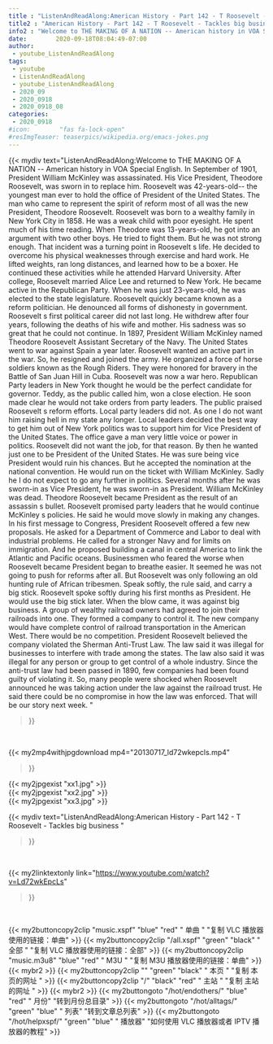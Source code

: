 ```yaml
---
title : "ListenAndReadAlong:American History - Part 142 - T Roosevelt - Tackles big business "
title2 : "American History - Part 142 - T Roosevelt - Tackles big business "
info2 : "Welcome to THE MAKING OF A NATION -- American history in VOA Special English. In September of 1901, President William McKinley was assassinated. His Vice President, Theodore Roosevelt, was sworn in to replace him. Roosevelt was 42-years-old-- the youngest man ever to hold the office of President of the United States. The man who came to represent the spirit of reform most of all was the new President, Theodore Roosevelt. Roosevelt was born to a wealthy family in New York City in 1858. He was a weak child with poor eyesight. He spent much of his time reading. When Theodore was 13-years-old, he got into an argument with two other boys. He tried to fight them. But he was not strong enough. That incident was a turning point in Roosevelt s life. He decided to overcome his physical weaknesses through exercise and hard work. He lifted weights, ran long distances, and learned how to be a boxer. He continued these activities while he attended Harvard University. After college, Roosevelt married Alice Lee and returned to New York. He became active in the Republican Party. When he was just 23-years-old, he was elected to the state legislature. Roosevelt quickly became known as a reform politician. He denounced all forms of dishonesty in government. Roosevelt s first political career did not last long. He withdrew after four years, following the deaths of his wife and mother. His sadness was so great that he could not continue. In 1897, President William McKinley named Theodore Roosevelt Assistant Secretary of the Navy. The United States went to war against Spain a year later. Roosevelt wanted an active part in the war. So, he resigned and joined the army. He organized a force of horse soldiers known as the  Rough Riders.  They were honored for bravery in the Battle of San Juan Hill in Cuba. Roosevelt was now a war hero. Republican Party leaders in New York thought he would be the perfect candidate for governor. Teddy, as the public called him, won a close election. He soon made clear he would not take orders from party leaders. The public praised Roosevelt s reform efforts. Local party leaders did not. As one    I do not want him raising hell in my state any longer.  Local leaders decided the best way to get him out of New York politics was to support him for Vice President of the United States. The office gave a man very little voice or power in politics. Roosevelt did not want the job, for that reason. By then he wanted just one   to be President of the United States. He was sure being vice President would ruin his chances. But he accepted the nomination at the national convention. He would run on the ticket with William McKinley. Sadly he    I do not expect to go any further in politics.  Several months after he was sworn-in as Vice President, he was sworn-in as President. William McKinley was dead. Theodore Roosevelt became President as the result of an assassin s bullet. Roosevelt promised party leaders that he would continue McKinley s policies. He said he would move slowly in making any changes. In his first message to Congress, President Roosevelt offered a few new proposals. He asked for a Department of Commerce and Labor to deal with industrial problems. He called for a stronger Navy and for limits on immigration. And he proposed building a canal in central America to link the Atlantic and Pacific oceans. Businessmen who feared the worse when Roosevelt became President began to breathe easier. It seemed he was not going to push for reforms after all. But Roosevelt was only following an old hunting rule of African tribesmen.  Speak softly,  the rule said,  and carry a big stick.  Roosevelt spoke softly during his first months as President. He would use the big stick later. When the blow came, it was against big business. A group of wealthy railroad owners had agreed to join their railroads into one. They formed a company to control it. The new company would have complete control of railroad transportation in the American West. There would be no competition. President Roosevelt believed the company violated the Sherman Anti-Trust Law. The law said it was illegal for businesses to interfere with trade among the states. The law also said it was illegal for any person or group to get control of a whole industry. Since the anti-trust law had been passed in 1890, few companies had been found guilty of violating it. So, many people were shocked when Roosevelt announced he was taking action under the law against the railroad trust. He said there could be no compromise in how the law was enforced. That will be our story next week. "
date:        2020-09-18T08:04:49-07:00
author:
 - youtube_ListenAndReadAlong
tags:
 - youtube
 - ListenAndReadAlong
 - youtube_ListenAndReadAlong
 - 2020_09
 - 2020_0918
 - 2020_0918_08
categories:
 - 2020_0918
#icon:        "fas fa-lock-open"
#resImgTeaser: teaserpics/wikipedia.org/emacs-jokes.png
---
```


{{< mydiv text="ListenAndReadAlong:Welcome to THE MAKING OF A NATION -- American history in VOA Special English. In September of 1901, President William McKinley was assassinated. His Vice President, Theodore Roosevelt, was sworn in to replace him. Roosevelt was 42-years-old-- the youngest man ever to hold the office of President of the United States. The man who came to represent the spirit of reform most of all was the new President, Theodore Roosevelt. Roosevelt was born to a wealthy family in New York City in 1858. He was a weak child with poor eyesight. He spent much of his time reading. When Theodore was 13-years-old, he got into an argument with two other boys. He tried to fight them. But he was not strong enough. That incident was a turning point in Roosevelt s life. He decided to overcome his physical weaknesses through exercise and hard work. He lifted weights, ran long distances, and learned how to be a boxer. He continued these activities while he attended Harvard University. After college, Roosevelt married Alice Lee and returned to New York. He became active in the Republican Party. When he was just 23-years-old, he was elected to the state legislature. Roosevelt quickly became known as a reform politician. He denounced all forms of dishonesty in government. Roosevelt s first political career did not last long. He withdrew after four years, following the deaths of his wife and mother. His sadness was so great that he could not continue. In 1897, President William McKinley named Theodore Roosevelt Assistant Secretary of the Navy. The United States went to war against Spain a year later. Roosevelt wanted an active part in the war. So, he resigned and joined the army. He organized a force of horse soldiers known as the  Rough Riders.  They were honored for bravery in the Battle of San Juan Hill in Cuba. Roosevelt was now a war hero. Republican Party leaders in New York thought he would be the perfect candidate for governor. Teddy, as the public called him, won a close election. He soon made clear he would not take orders from party leaders. The public praised Roosevelt s reform efforts. Local party leaders did not. As one    I do not want him raising hell in my state any longer.  Local leaders decided the best way to get him out of New York politics was to support him for Vice President of the United States. The office gave a man very little voice or power in politics. Roosevelt did not want the job, for that reason. By then he wanted just one   to be President of the United States. He was sure being vice President would ruin his chances. But he accepted the nomination at the national convention. He would run on the ticket with William McKinley. Sadly he    I do not expect to go any further in politics.  Several months after he was sworn-in as Vice President, he was sworn-in as President. William McKinley was dead. Theodore Roosevelt became President as the result of an assassin s bullet. Roosevelt promised party leaders that he would continue McKinley s policies. He said he would move slowly in making any changes. In his first message to Congress, President Roosevelt offered a few new proposals. He asked for a Department of Commerce and Labor to deal with industrial problems. He called for a stronger Navy and for limits on immigration. And he proposed building a canal in central America to link the Atlantic and Pacific oceans. Businessmen who feared the worse when Roosevelt became President began to breathe easier. It seemed he was not going to push for reforms after all. But Roosevelt was only following an old hunting rule of African tribesmen.  Speak softly,  the rule said,  and carry a big stick.  Roosevelt spoke softly during his first months as President. He would use the big stick later. When the blow came, it was against big business. A group of wealthy railroad owners had agreed to join their railroads into one. They formed a company to control it. The new company would have complete control of railroad transportation in the American West. There would be no competition. President Roosevelt believed the company violated the Sherman Anti-Trust Law. The law said it was illegal for businesses to interfere with trade among the states. The law also said it was illegal for any person or group to get control of a whole industry. Since the anti-trust law had been passed in 1890, few companies had been found guilty of violating it. So, many people were shocked when Roosevelt announced he was taking action under the law against the railroad trust. He said there could be no compromise in how the law was enforced. That will be our story next week. "
>}}
<br>


{{< my2mp4withjpgdownload mp4="20130717_ld72wkepcls.mp4"
>}}

{{< my2jpgexist "xx1.jpg" >}}<br>
{{< my2jpgexist "xx2.jpg" >}}<br>
{{< my2jpgexist "xx3.jpg" >}}<br>



{{< mydiv text="ListenAndReadAlong:American History - Part 142 - T Roosevelt - Tackles big business "
>}}
<br>

{{< my2linktextonly link="https://www.youtube.com/watch?v=Ld72wkEpcLs"
>}}


<br>

{{< my2buttoncopy2clip "music.xspf"        "blue"   "red"    " 单曲 "  "复制 VLC 播放器使用的链接：单曲" >}} {{< my2buttoncopy2clip "/all.xspf"         "green"  "black"  " 全部 "  "复制 VLC 播放器使用的链接：全部" >}} {{< my2buttoncopy2clip "music.m3u8"        "blue"   "red"    " M3U  "    "复制 M3U 播放器使用的链接：单曲" >}} {{< mybr2 >}} {{< my2buttoncopy2clip ""                  "green"  "black"  " 本页 "    "复制 本页的网址 " >}} {{< my2buttoncopy2clip "/"                 "black"  "red"    " 主站 "    "复制 主站的网址 " >}} {{< mybr2 >}} {{< my2buttongoto      "/hot/endothers/"   "blue"   "red"    " 月份"   "转到月份总目录" >}} {{< my2buttongoto      "/hot/alltags/"     "green"  "blue"   " 列表"   "转到文章总列表" >}} {{< my2buttongoto      "/hot/helpxspf/"    "green"  "blue"   " 播放器" "如何使用 VLC 播放器或者 IPTV 播放器的教程" >}} 
